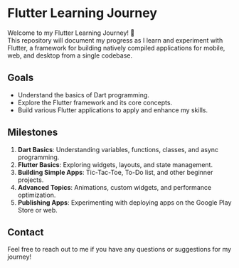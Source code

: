 # Flutter Learning Journey

Welcome to my Flutter Learning Journey! 🎉  
This repository will document my progress as I learn and experiment with Flutter, a framework for building natively compiled applications for mobile, web, and desktop from a single codebase.

## Goals

- Understand the basics of Dart programming.
- Explore the Flutter framework and its core concepts.
- Build various Flutter applications to apply and enhance my skills.

## Milestones

1. **Dart Basics**: Understanding variables, functions, classes, and async programming.
2. **Flutter Basics**: Exploring widgets, layouts, and state management.
3. **Building Simple Apps**: Tic-Tac-Toe, To-Do list, and other beginner projects.
4. **Advanced Topics**: Animations, custom widgets, and performance optimization.
5. **Publishing Apps**: Experimenting with deploying apps on the Google Play Store or web.

## Contact

Feel free to reach out to me if you have any questions or suggestions for my journey!


